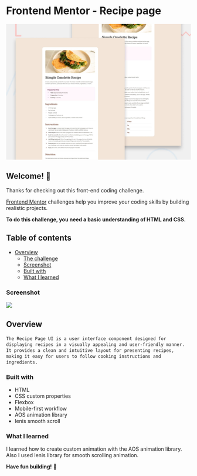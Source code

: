 # Frontend Mentor - Recipe page

![Design preview for the Recipe page coding challenge](./design/desktop-preview.jpg)

## Welcome! 👋

Thanks for checking out this front-end coding challenge.

[Frontend Mentor](https://www.frontendmentor.io) challenges help you improve your coding skills by building realistic projects.

**To do this challenge, you need a basic understanding of HTML and CSS.**

## Table of contents

- [Overview](#overview)
  - [The challenge](#the-challenge)
  - [Screenshot](#screenshot)
  - [Built with](#built-with)
  - [What I learned](#what-i-learned)
 

### Screenshot

![](./screenshot.jpg)

## Overview
    The Recipe Page UI is a user interface component designed for displaying recipes in a visually appealing and user-friendly manner. It provides a clean and intuitive layout for presenting recipes, making it easy for users to follow cooking instructions and ingredients.

### Built with

- HTML
- CSS custom properties
- Flexbox
- Mobile-first workflow
- AOS animation library
- lenis smooth scroll

### What I learned

I learned how to create custom animation with the AOS animation library. Also I used lenis library for smooth scrolling animation.



**Have fun building!** 🚀
